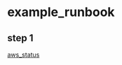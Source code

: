 # example_runbook

## step 1
[aws_status](https://console.transposit.com/mc/t/yoko-test-mc-team/actions/aws_status)